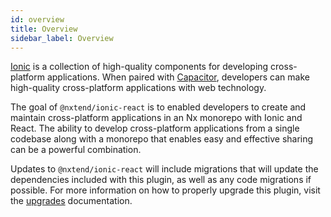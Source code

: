 ```yaml
---
id: overview
title: Overview
sidebar_label: Overview
---
```


[Ionic](https://ionicframework.com/docs/components) is a collection of high-quality components for developing cross-platform applications. When paired with [Capacitor](https://capacitorjs.com/docs), developers can make high-quality cross-platform applications with web technology.

The goal of `@nxtend/ionic-react` is to enabled developers to create and maintain cross-platform applications in an Nx monorepo with Ionic and React. The ability to develop cross-platform applications from a single codebase along with a monorepo that enables easy and effective sharing can be a powerful combination.

Updates to `@nxtend/ionic-react` will include migrations that will update the dependencies included with this plugin, as well as any code migrations if possible. For more information on how to properly upgrade this plugin, visit the [upgrades](../nxtend/upgrades) documentation.

